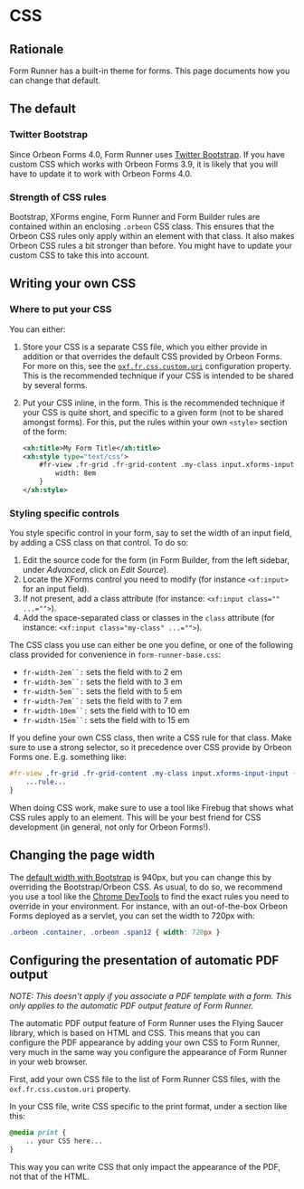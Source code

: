 # CSS

<!-- toc -->

## Rationale

Form Runner has a built-in theme for forms. This page documents how you can change that default.

## The default

### Twitter Bootstrap

Since Orbeon Forms 4.0, Form Runner uses [Twitter Bootstrap][1]. If you have custom CSS which works with Orbeon Forms 3.9, it is likely that you will have to update it to work with Orbeon Forms 4.0.

### Strength of CSS rules

Bootstrap, XForms engine, Form Runner and Form Builder rules are contained within an enclosing `.orbeon` CSS class. This ensures that the Orbeon CSS rules only apply within an element with that class. It also makes Orbeon CSS rules a bit stronger than before. You might have to update your custom CSS to take this into account.

## Writing your own CSS

### Where to put your CSS

You can either:

1. Store your CSS is a separate CSS file, which you either provide in addition or that overrides the default CSS provided by Orbeon Forms. For more on this, see the [`oxf.fr.css.custom.uri`][2] configuration property. This is the recommended technique if your CSS is intended to be shared by several forms.

2. Put your CSS inline, in the form. This is the recommended technique if your CSS is quite short, and specific to a given form (not to be shared amongst forms). For this, put the rules within your own `<style>` section of the form:
    ```xml
    <xh:title>My Form Title</xh:title>
    <xh:style type="text/css">
        #fr-view .fr-grid .fr-grid-content .my-class input.xforms-input-input {
            width: 8em
        }
    </xh:style>
    ```

### Styling specific controls

You style specific control in your form, say to set the width of an input field, by adding a CSS class on that control. To do so:

1. Edit the source code for the form (in Form Builder, from the left sidebar, under _Advanced_, click on _Edit Source_).
2. Locate the XForms control you need to modify (for instance `<xf:input>` for an input field).
3. If not present, add a class attribute (for instance: `<xf:input class="" ...="">`).
4. Add the space-separated class or classes in the `class` attribute (for instance: `<xf:input class="my-class" ...="">`).

The CSS class you use can either be one you define, or one of the following class provided for convenience in `form-runner-base.css`:

- `fr-width-2em``:` sets the field with to 2 em
- `fr-width-3em``:` sets the field with to 3 em
- `fr-width-5em``:` sets the field with to 5 em
- `fr-width-7em``:` sets the field with to 7 em
- `fr-width-10em``:` sets the field with to 10 em
- `fr-width-15em``:` sets the field with to 15 em

If you define your own CSS class, then write a CSS rule for that class. Make sure to use a strong selector, so it precedence over CSS provide by Orbeon Forms one. E.g. something like:

```css
#fr-view .fr-grid .fr-grid-content .my-class input.xforms-input-input {
    ...rule...
}
```

When doing CSS work, make sure to use a tool like Firebug that shows what CSS rules apply to an element. This will be your best friend for CSS development (in general, not only for Orbeon Forms!).


## Changing the page width

The [default width with Bootstrap][4] is 940px, but you can change this by overriding the Bootstrap/Orbeon CSS. As usual, to do so, we recommend you use a tool like the [Chrome DevTools][5] to find the exact rules you need to override in your environment. For instance, with an out-of-the-box Orbeon Forms deployed as a servlet, you can set the width to 720px with:

```css
.orbeon .container, .orbeon .span12 { width: 720px }
```

## Configuring the presentation of automatic PDF output

_NOTE: This doesn't apply if you associate a PDF template with a form. This only applies to the automatic PDF output feature of Form Runner._

The automatic PDF output feature of Form Runner uses the Flying Saucer library, which is based on HTML and CSS. This means that you can configure the PDF appearance by adding your own CSS to Form Runner, very much in the same way you configure the appearance of Form Runner in your web browser.

First, add your own CSS file to the list of Form Runner CSS files, with the `oxf.fr.css.custom.uri` property.

In your CSS file, write CSS specific to the print format, under a section like this:

```css
@media print {
    .. your CSS here...
}
```

This way you can write CSS that only impact the appearance of the PDF, not that of the HTML.


[1]: http://getbootstrap.com/2.3.2/
[2]: ../../configuration/properties/form-runner.md#adding-your-own-css
[4]: http://getbootstrap.com/2.3.2/scaffolding.html
[5]: https://developer.chrome.com/devtools

